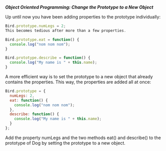 ***Object Oriented Programming: Change the Prototype to a New Object***

Up until now you have been adding properties to the prototype individually:

```javascript
Bird.prototype.numLegs = 2;
This becomes tedious after more than a few properties.

Bird.prototype.eat = function() {
  console.log("nom nom nom");
}

Bird.prototype.describe = function() {
  console.log("My name is " + this.name);
}
```

A more efficient way is to set the prototype to a new object that already contains the properties. This way, the properties are added all at once:

```javascript
Bird.prototype = {
  numLegs: 2, 
  eat: function() {
    console.log("nom nom nom");
  },
  describe: function() {
    console.log("My name is " + this.name);
  }
};
```

Add the property numLegs and the two methods eat() and describe() to the prototype of Dog by setting the prototype to a new object.
